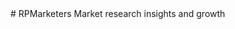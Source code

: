 <meta name="google-site-verification" content="RmP0O0fMcp5pPQH8T5XslDfu5K0jnhp-2FkNva3ZkHU" />
# RPMarketers
Market research insights and growth
